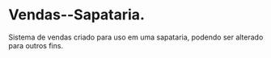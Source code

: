# Vendas--Sapataria.
Sistema de vendas criado para uso em uma sapataria, podendo ser alterado para outros fins. 
